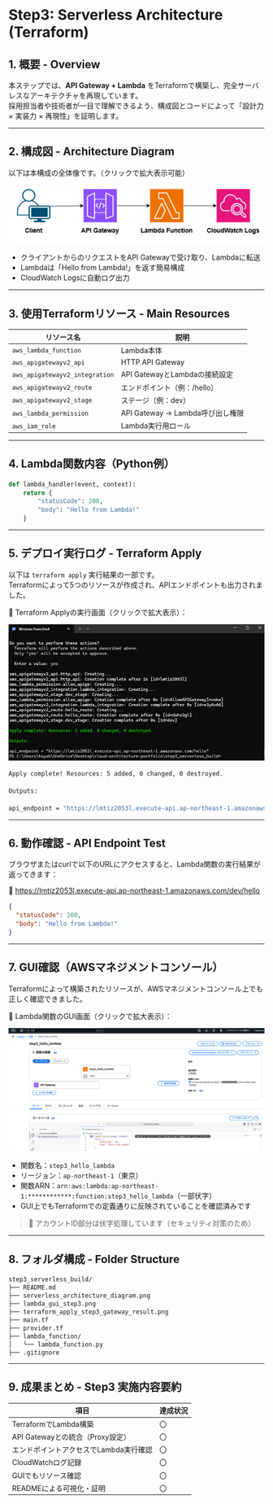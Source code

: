 # Step3: Serverless Architecture (Terraform)

## 1. 概要 - Overview

本ステップでは、**API Gateway + Lambda** をTerraformで構築し、完全サーバレスなアーキテクチャを再現しています。  
採用担当者や技術者が一目で理解できるよう、構成図とコードによって「設計力 × 実装力 × 再現性」を証明します。

---

## 2. 構成図 - Architecture Diagram

以下は本構成の全体像です。（クリックで拡大表示可能）

![serverless_architecture_diagram](./serverless_architecture_diagram.png)

- クライアントからのリクエストをAPI Gatewayで受け取り、Lambdaに転送
- Lambdaは「Hello from Lambda!」を返す簡易構成
- CloudWatch Logsに自動ログ出力

---

## 3. 使用Terraformリソース - Main Resources

| リソース名                     | 説明                            |
|------------------------------|---------------------------------|
| `aws_lambda_function`        | Lambda本体                      |
| `aws_apigatewayv2_api`       | HTTP API Gateway                |
| `aws_apigatewayv2_integration` | API GatewayとLambdaの接続設定  |
| `aws_apigatewayv2_route`     | エンドポイント（例：/hello）   |
| `aws_apigatewayv2_stage`     | ステージ（例：dev）            |
| `aws_lambda_permission`      | API Gateway → Lambda呼び出し権限 |
| `aws_iam_role`               | Lambda実行用ロール             |

---

## 4. Lambda関数内容（Python例）

```python
def lambda_handler(event, context):
    return {
        "statusCode": 200,
        "body": "Hello from Lambda!"
    }
```

---

## 5. デプロイ実行ログ - Terraform Apply

以下は `terraform apply` 実行結果の一部です。  
Terraformによって5つのリソースが作成され、APIエンドポイントも出力されました。

📸 Terraform Applyの実行画面（クリックで拡大表示）：

![terraform_apply_step3_gateway_result](./terraform_apply_step3_gateway_result.png)

```bash
Apply complete! Resources: 5 added, 0 changed, 0 destroyed.

Outputs:

api_endpoint = "https://lmtiz2053l.execute-api.ap-northeast-1.amazonaws.com/dev/hello"
```

---

## 6. 動作確認 - API Endpoint Test
ブラウザまたはcurlで以下のURLにアクセスすると、Lambda関数の実行結果が返ってきます：

🔗 https://lmtiz2053l.execute-api.ap-northeast-1.amazonaws.com/dev/hello

```json
{
  "statusCode": 200,
  "body": "Hello from Lambda!"
}
```

---

## 7. GUI確認（AWSマネジメントコンソール）

Terraformによって構築されたリソースが、AWSマネジメントコンソール上でも正しく確認できました。

📸 Lambda関数のGUI画面（クリックで拡大表示）：

![lambda_gui_step3](./lambda_gui_step3.png)

- 関数名：`step3_hello_lambda`
- リージョン：`ap-northeast-1`（東京）
- 関数ARN：`arn:aws:lambda:ap-northeast-1:************:function:step3_hello_lambda`（一部伏字）
- GUI上でもTerraformでの定義通りに反映されていることを確認済みです

> 🔐 アカウントID部分は伏字処理しています（セキュリティ対策のため）

---

## 8. フォルダ構成 - Folder Structure

```plaintext
step3_serverless_build/
├── README.md
├── serverless_architecture_diagram.png
├── lambda_gui_step3.png
├── terraform_apply_step3_gateway_result.png
├── main.tf
├── provider.tf
├── lambda_function/
│   └── lambda_function.py
├── .gitignore
```

---

## 9. 成果まとめ - Step3 実施内容要約

| 項目 | 達成状況 |
|------|----------|
| TerraformでLambda構築 | 〇 |
| API Gatewayとの統合（Proxy設定） | 〇 |
| エンドポイントアクセスでLambda実行確認 | 〇 |
| CloudWatchログ記録 | 〇 |
| GUIでもリソース確認 | 〇 |
| READMEによる可視化・証明 | 〇 |

